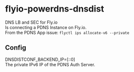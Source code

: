 # flyio-powerdns-dnsdist
DNS LB and SEC for Fly.io  
Is connecting a PDNS Instance on Fly.io.    
From the PDNS App issue: `flyctl ips allocate-v6 --private`  

## Config
DNSDISTCONF_BACKEND_IP=[::0]  
The private IPv6 IP of the PDNS Auth Server.  